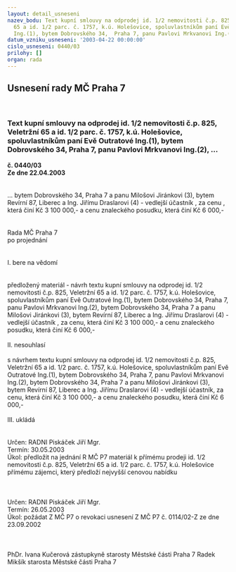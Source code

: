 ```yaml
---
layout: detail_usneseni
nazev_bodu: Text kupní smlouvy na odprodej id. 1/2 nemovitosti č.p. 825, Veletržní
  65 a id. 1/2 parc. č. 1757, k.ú. Holešovice, spoluvlastníkům paní Evě Outratové
  Ing.(1), bytem Dobrovského 34,  Praha 7, panu Pavlovi Mrkvanovi Ing.(2), ...
datum_vzniku_usneseni: '2003-04-22 00:00:00'
cislo_usneseni: 0440/03
prilohy: []
organ: rada
---
```

<div id="ucUsn_pList" class="usn">
	<span><h2>Usnesení rady MČ Praha 7 </h2>
<br></span><div class="standBody">
<span><h3>Text kupní smlouvy na odprodej id. 1/2 nemovitosti č.p. 825, Veletržní 65 a id. 1/2 parc. č. 1757, k.ú. Holešovice, spoluvlastníkům paní Evě Outratové Ing.(1), bytem Dobrovského 34,  Praha 7, panu Pavlovi Mrkvanovi Ing.(2), ...</h3></span><div class="center">
		<strong>č. 0440/03</strong><br>
	</div>
<div class="center">
		<strong>Ze dne 22.04.2003</strong><br><br>
	</div>
<br>... bytem Dobrovského 34, Praha 7 a panu Milošovi Jiránkovi (3), bytem Revírní 87, Liberec a Ing. Jiřímu Draslarovi  (4) - vedlejší účastník , za cenu , která činí Kč  3 100 000,- a cenu znaleckého posudku, která činí Kč 6 000,- <br><br><br>Rada MČ Praha 7<br>po projednání<br><br><br>I.	bere na vědomí<br><br> <br>předložený materiál - návrh  textu  kupní smlouvy na odprodej id. 1/2 nemovitosti č.p. 825, Veletržní 65 a id. 1/2 parc. č. 1757, k.ú. Holešovice, spoluvlastníkům paní Evě Outratové Ing.(1), bytem Dobrovského 34,  Praha 7, panu Pavlovi Mrkvanovi Ing.(2), bytem Dobrovského 34, Praha 7 a panu Milošovi Jiránkovi (3), bytem Revírní 87, Liberec a Ing. Jiřímu Draslarovi (4) - vedlejší  účastník , za cenu, která činí Kč  3 100 000,- a cenu znaleckého posudku, která činí Kč 6 000,-<br><br>II.	nesouhlasí <br><br>s  návrhem textu  kupní smlouvy na odprodej id. 1/2 nemovitosti č.p. 825, Veletržní 65 a id. 1/2 parc. č. 1757, k.ú. Holešovice, spoluvlastníkům paní Evě Outratové Ing.(1), bytem Dobrovského 34,  Praha 7, panu Pavlovi Mrkvanovi Ing.(2), bytem Dobrovského 34, Praha 7 a panu Milošovi Jiránkovi (3), bytem Revírní 87, Liberec a Ing. Jiřímu Draslarovi (4) - vedlejší účastník, za cenu, která činí Kč  3 100 000,- a cenu znaleckého posudku, která činí Kč 6 000,-<br><br>III.	ukládá <br><br> <br>Určen:	RADNI Piskáček Jiří Mgr.<br>Termín: 30.05.2003<br>Úkol:	předložit na jednání R MČ P7 materiál k přímému prodeji id. 1/2 nemovitosti č.p. 825, Veletržní 65 a id. 1/2 parc. č. 1757, k.ú. Holešovice přímému zájemci, který předloží nejvyšší cenovou nabídku<br> <br><br><br>Určen:	RADNI Piskáček Jiří Mgr.<br>Termín: 26.05.2003<br>Úkol:	požádat Z MČ P7 o revokaci usnesení Z MČ P7 č. 0114/02-Z ze dne 23.09.2002<br> <br><br> <br>PhDr. Ivana Kučerová zástupkyně starosty Městské části Praha 7	 Radek Mikšík starosta Městské části Praha 7<br>	<br><br>
</div>
</div>